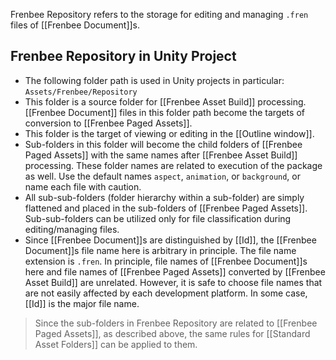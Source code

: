 Frenbee Repository refers to the storage for editing and managing `.fren` files of [[Frenbee Document]]s.

## Frenbee Repository in Unity Project

* The following folder path is used in Unity projects in particular:  `Assets/Frenbee/Repository`
* This folder is a source folder for [[Frenbee Asset Build]] processing. [[Frenbee Document]] files in this folder path become the targets of conversion to [[Frenbee Paged Assets]].
* This folder is the target of viewing or editing in the [[Outline window]].
* Sub-folders in this folder will become the child folders of [[Frenbee Paged Assets]] with the same names after [[Frenbee Asset Build]] processing. These folder names are related to execution of the package as well. Use the default names `aspect`, `animation`, or `background`, or name each file with caution.
* All sub-sub-folders (folder hierarchy within a sub-folder) are simply flattened and placed in the sub-folders of [[Frenbee Paged Assets]]. Sub-sub-folders can be utilized only for file classification during editing/managing files.
* Since [[Frenbee Document]]s are distinguished by [[Id]], the [[Frenbee Document]]s file name here is arbitrary in principle. The file name extension is `.fren`. In principle, file names of [[Frenbee Document]]s here and file names of [[Frenbee Paged Assets]] converted by [[Frenbee Asset Build]] are unrelated. However, it is safe to choose file names that are not easily affected by each development platform. In some case, [[Id]] is the major file name.

> Since the sub-folders in Frenbee Repository are related to [[Frenbee Paged Assets]], as described above, the same rules for [[Standard Asset Folders]] can be applied to them.

